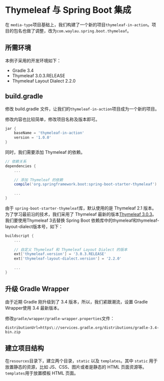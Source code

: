 # Thymeleaf 与 Spring Boot 集成


在 `media-type`项目基础上，我们构建了一个新的项目`thymeleaf-in-action`。项目的包名也做了调整，改为`com.waylau.spring.boot.thymeleaf`。

## 所需环境

本例子采用的开发环境如下：

* Gradle 3.4
* Thymeleaf 3.0.3.RELEASE
* Thymeleaf Layout Dialect 2.2.0


## build.gradle

修改 build.gradle 文件，让我们的`thymeleaf-in-action`项目成为一个新的项目。

修改内容也比较简单，修改项目名称及版本即可。

```groovy
jar {
	baseName = 'thymeleaf-in-action'
	version = '1.0.0'
}
```

同时，我们需要添加 Thymeleaf 的依赖。

```groovy
// 依赖关系
dependencies {
	...
 
	// 添加 Thymeleaf 的依赖
	compile('org.springframework.boot:spring-boot-starter-thymeleaf')
	
 	...
}
```

	
	
由于 `spring-boot-starter-thymeleaf`库，默认使用的是 Thymeleaf 2.1 版本。为了学习最前沿的技术，我们采用了 Thymeleaf 最新的版本[Thymeleaf 3.0.3](http://www.thymeleaf.org/)。我们要使用Thymeleaf 3去替换 Spring Boot 依赖库中的thymeleaf和thymeleaf-layout-dialect版本号，如下：


```groovy
buildscript {
 	...	
 	
	// 自定义 Thymeleaf 和 Thymeleaf Layout Dialect 的版本
	ext['thymeleaf.version'] = '3.0.3.RELEASE'
	ext['thymeleaf-layout-dialect.version'] = '2.2.0'
	
	...
}
```


## 升级 Gradle Wrapper

由于近期 Gradle 刚升级到了 3.4 版本，所以，我们紧跟潮流，设置 Gradle Wrapper使用 3.4 最新版本。

修改`gradle/wrapper/gradle-wrapper.properties`文件：

```
distributionUrl=https\://services.gradle.org/distributions/gradle-3.4-bin.zip
```

## 建立项目结构

在`resources`目录下，建立两个目录，`static` 以及 `templates`。其中 `static` 用于放置静态的资源，比如 JS、CSS、图片或者是静态的 HTML 页面资源等。 `templates`用于放置模板 HTML 页面。
